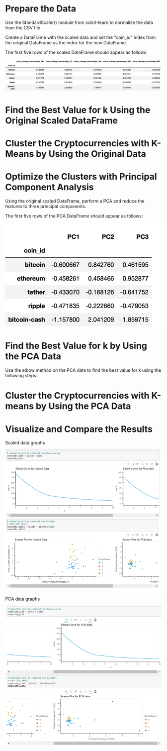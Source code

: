 # Prepare the Data

Use the StandardScaler() module from scikit-learn to normalize the data from the CSV file.


Create a DataFrame with the scaled data and set the "coin_id" index from the original DataFrame as the index for the new DataFrame.

The first five rows of the scaled DataFrame should appear as follows:

![Alt text](image-7.png)


# Find the Best Value for k Using the Original Scaled DataFrame

# Cluster the Cryptocurrencies with K-Means by Using the Original Data 

# Optimize the Clusters with Principal Component Analysis

Using the original scaled DataFrame, perform a PCA and reduce the features to three principal components.

The first five rows of the PCA DataFrame should appear as follows:

![Alt text](image-8.png)

# Find the Best Value for k by Using the PCA Data

Use the elbow method on the PCA data to find the best value for k using the following steps:


# Cluster the Cryptocurrencies with K-means by Using the PCA Data 


# Visualize and Compare the Results

Scaled data graphs

![Alt text](image-9.png)

PCA data graphs

![Alt text](image-10.png)





